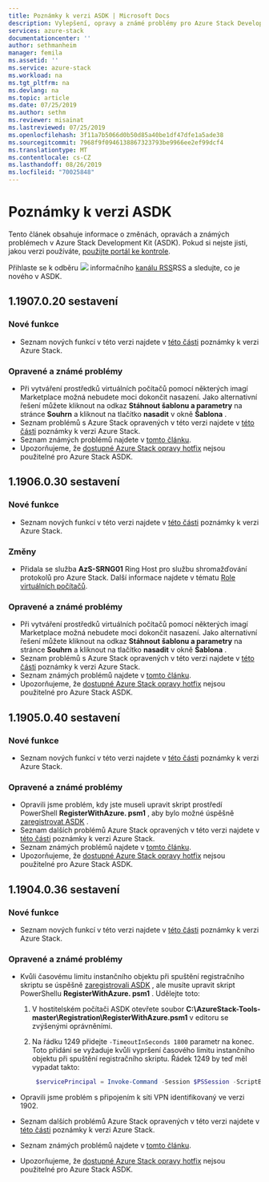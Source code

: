 ```yaml
---
title: Poznámky k verzi ASDK | Microsoft Docs
description: Vylepšení, opravy a známé problémy pro Azure Stack Development Kit (ASDK).
services: azure-stack
documentationcenter: ''
author: sethmanheim
manager: femila
ms.assetid: ''
ms.service: azure-stack
ms.workload: na
ms.tgt_pltfrm: na
ms.devlang: na
ms.topic: article
ms.date: 07/25/2019
ms.author: sethm
ms.reviewer: misainat
ms.lastreviewed: 07/25/2019
ms.openlocfilehash: 3f11a7b5066d0b50d85a40be1df47dfe1a5ade38
ms.sourcegitcommit: 7968f9f0946138867323793be9966ee2ef99dcf4
ms.translationtype: MT
ms.contentlocale: cs-CZ
ms.lasthandoff: 08/26/2019
ms.locfileid: "70025848"
---
```

# <a name="asdk-release-notes"></a>Poznámky k verzi ASDK

Tento článek obsahuje informace o změnách, opravách a známých problémech v Azure Stack Development Kit (ASDK). Pokud si nejste jisti, jakou verzi používáte, [použijte portál ke kontrole](../operator/azure-stack-updates.md).

Přihlaste se k odběru [ ![](./media/asdk-release-notes/feed-icon-14x14.png)](https://docs.microsoft.com/api/search/rss?search=Azure+Stack+Development+Kit+release+notes&locale=en-us#) informačního [kanálu RSS](https://docs.microsoft.com/api/search/rss?search=Azure+Stack+Development+Kit+release+notes&locale=en-us#)RSS a sledujte, co je nového v ASDK.

## <a name="build-11907020"></a>1\.1907.0.20 sestavení

### <a name="new-features"></a>Nové funkce

- Seznam nových funkcí v této verzi najdete v [této části](../operator/azure-stack-release-notes-1907.md#whats-in-this-update) poznámky k verzi Azure Stack.

<!-- ### Changes -->

### <a name="fixed-and-known-issues"></a>Opravené a známé problémy

- Při vytváření prostředků virtuálních počítačů pomocí některých imagí Marketplace možná nebudete moci dokončit nasazení. Jako alternativní řešení můžete kliknout na odkaz **Stáhnout šablonu a parametry** na stránce **Souhrn** a kliknout na tlačítko **nasadit** v okně **Šablona** .
- Seznam problémů s Azure Stack opravených v této verzi najdete v [této části](../operator/azure-stack-release-notes-1907.md#fixes) poznámky k verzi Azure Stack.
- Seznam známých problémů najdete v [tomto článku](../operator/azure-stack-release-notes-known-issues-1907.md).
- Upozorňujeme, že [dostupné Azure Stack opravy hotfix](../operator/azure-stack-release-notes-1907.md#hotfixes) nejsou použitelné pro Azure Stack ASDK.

## <a name="build-11906030"></a>1\.1906.0.30 sestavení

### <a name="new-features"></a>Nové funkce

- Seznam nových funkcí v této verzi najdete v [této části](../operator/azure-stack-release-notes-1906.md#whats-in-this-update) poznámky k verzi Azure Stack.

### <a name="changes"></a>Změny

- Přidala se služba **AzS-SRNG01** Ring Host pro službu shromažďování protokolů pro Azure Stack. Další informace najdete v tématu [Role virtuálních počítačů](asdk-architecture.md).

### <a name="fixed-and-known-issues"></a>Opravené a známé problémy

- Při vytváření prostředků virtuálních počítačů pomocí některých imagí Marketplace možná nebudete moci dokončit nasazení. Jako alternativní řešení můžete kliknout na odkaz **Stáhnout šablonu a parametry** na stránce **Souhrn** a kliknout na tlačítko **nasadit** v okně **Šablona** .
- Seznam problémů s Azure Stack opravených v této verzi najdete v [této části](../operator/azure-stack-release-notes-1906.md#fixes) poznámky k verzi Azure Stack.
- Seznam známých problémů najdete v [tomto článku](../operator/azure-stack-release-notes-known-issues-1906.md).
- Upozorňujeme, že [dostupné Azure Stack opravy hotfix](../operator/azure-stack-release-notes-1906.md#hotfixes) nejsou použitelné pro Azure Stack ASDK.

## <a name="build-11905040"></a>1\.1905.0.40 sestavení

<!-- ### Changes -->

### <a name="new-features"></a>Nové funkce

- Seznam nových funkcí v této verzi najdete v [této části](../operator/azure-stack-release-notes-1905.md#whats-in-this-update) poznámky k verzi Azure Stack.

### <a name="fixed-and-known-issues"></a>Opravené a známé problémy

- Opravili jsme problém, kdy jste museli upravit skript prostředí PowerShell **RegisterWithAzure. psm1** , aby bylo možné úspěšně [zaregistrovat ASDK](asdk-register.md) .
- Seznam dalších problémů Azure Stack opravených v této verzi najdete v [této části](../operator/azure-stack-release-notes-1905.md#fixes) poznámky k verzi Azure Stack.
- Seznam známých problémů najdete v [tomto článku](../operator/azure-stack-release-notes-known-issues-1905.md).
- Upozorňujeme, že [dostupné Azure Stack opravy hotfix](../operator/azure-stack-release-notes-1905.md#hotfixes) nejsou použitelné pro Azure Stack ASDK.

## <a name="build-11904036"></a>1\.1904.0.36 sestavení

<!-- ### Changes -->

### <a name="new-features"></a>Nové funkce

- Seznam nových funkcí v této verzi najdete v [této části](../operator/azure-stack-release-notes-1904.md#whats-in-this-update) poznámky k verzi Azure Stack.

### <a name="fixed-and-known-issues"></a>Opravené a známé problémy

- Kvůli časovému limitu instančního objektu při spuštění registračního skriptu se úspěšně [zaregistrovali ASDK](asdk-register.md) , ale musíte upravit skript PowerShellu **RegisterWithAzure. psm1** . Udělejte toto:

  1. V hostitelském počítači ASDK otevřete soubor **C:\AzureStack-Tools-master\Registration\RegisterWithAzure.psm1** v editoru se zvýšenými oprávněními.
  2. Na řádku 1249 přidejte `-TimeoutInSeconds 1800` parametr na konec. Toto přidání se vyžaduje kvůli vypršení časového limitu instančního objektu při spuštění registračního skriptu. Řádek 1249 by teď měl vypadat takto:

     ```powershell
      $servicePrincipal = Invoke-Command -Session $PSSession -ScriptBlock { New-AzureBridgeServicePrincipal -RefreshToken $using:RefreshToken -AzureEnvironment $using:AzureEnvironmentName -TenantId $using:TenantId -TimeoutInSeconds 1800 }
      ```

- Opravili jsme problém s připojením k síti VPN identifikovaný ve verzi 1902.

- Seznam dalších problémů Azure Stack opravených v této verzi najdete v [této části](../operator/azure-stack-release-notes-1904.md#fixes) poznámky k verzi Azure Stack.
- Seznam známých problémů najdete v [tomto článku](../operator/azure-stack-release-notes-known-issues-1904.md).
- Upozorňujeme, že [dostupné Azure Stack opravy hotfix](../operator/azure-stack-release-notes-1904.md#hotfixes) nejsou použitelné pro Azure Stack ASDK.

